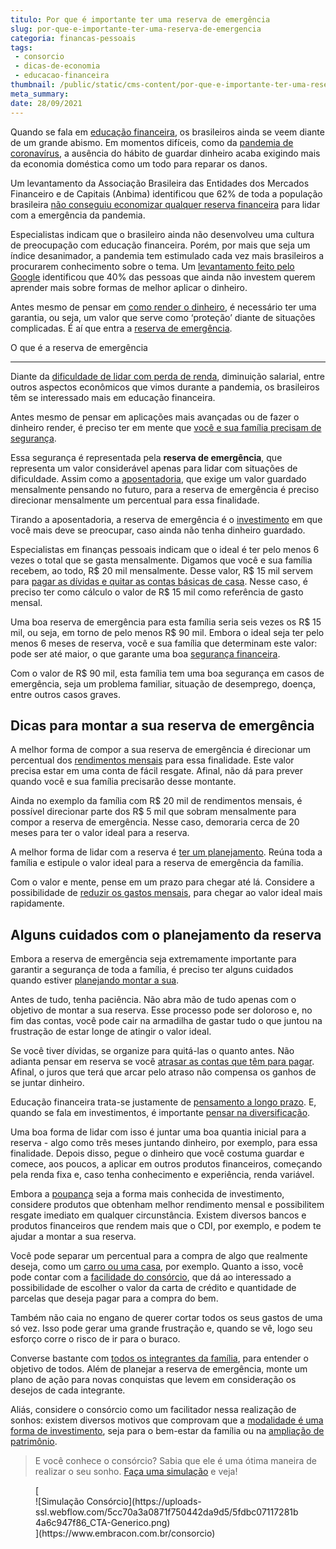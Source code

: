 ```yaml
---
titulo: Por que é importante ter uma reserva de emergência
slug: por-que-e-importante-ter-uma-reserva-de-emergencia
categoria: financas-pessoais
tags:
 - consorcio
 - dicas-de-economia
 - educacao-financeira
thumbnail: /public/static/cms-content/por-que-e-importante-ter-uma-reserva-de-emergencia.jpg
meta_summary: 
date: 28/09/2021
---
```

Quando se fala em [educação financeira](https://www.embracon.com.br/blog/entenda-a-importancia-da-educacao-financeira-na-sua-vida), os brasileiros ainda se veem diante de um grande abismo. Em momentos difíceis, como da [pandemia de coronavírus](https://www.embracon.com.br/blog/entenda-a-importancia-do-planejamento-financeiro-em-tempos-de-pandemia), a ausência do hábito de guardar dinheiro acaba exigindo mais da economia doméstica como um todo para reparar os danos.

Um levantamento da Associação Brasileira das Entidades dos Mercados Financeiro e de Capitais (Anbima) identificou que 62% de toda a população brasileira [não conseguiu economizar qualquer reserva financeira](https://einvestidor.estadao.com.br/educacao-financeira/brasileiro-sem-reserva-financeira-crise) para lidar com a emergência da pandemia.

Especialistas indicam que o brasileiro ainda não desenvolveu uma cultura de preocupação com educação financeira. Porém, por mais que seja um índice desanimador, a pandemia tem estimulado cada vez mais brasileiros a procurarem conhecimento sobre o tema. Um [levantamento feito pelo Google](https://valorinveste.globo.com/objetivo/hora-de-investir/noticia/2020/10/17/4-entre-10-brasileiros-que-nao-investem-querem-aprender-sobre-o-tema-mostra-o-google.ghtml) identificou que 40% das pessoas que ainda não investem querem aprender mais sobre formas de melhor aplicar o dinheiro.

Antes mesmo de pensar em [como render o dinheiro](https://www.embracon.com.br/blog/quais-sao-os-melhores-tipos-de-investimentos-atualmente-confira), é necessário ter uma garantia, ou seja, um valor que serve como ‘proteção’ diante de situações complicadas. É aí que entra a [reserva de emergência](https://www.embracon.com.br/blog/reserva-financeira-como-preparar-a-sua).

O que é a reserva de emergência  

----------------------------------

Diante da [dificuldade de lidar com perda de renda](https://www.embracon.com.br/blog/perda-de-renda-como-lidar), diminuição salarial, entre outros aspectos econômicos que vimos durante a pandemia, os brasileiros têm se interessado mais em educação financeira.

Antes mesmo de pensar em aplicações mais avançadas ou de fazer o dinheiro render, é preciso ter em mente que [você e sua família precisam de segurança](https://www.embracon.com.br/blog/como-fazer-um-orcamento-familiar-sem-erro).

Essa segurança é representada pela **reserva de emergência**, que representa um valor considerável apenas para lidar com situações de dificuldade. Assim como a [aposentadoria](https://www.embracon.com.br/blog/como-manter-as-financas-saudaveis-para-uma-aposentadoria-tranquila), que exige um valor guardado mensalmente pensando no futuro, para a reserva de emergência é preciso direcionar mensalmente um percentual para essa finalidade.

Tirando a aposentadoria, a reserva de emergência é o [investimento](https://www.embracon.com.br/blog/investimentos-alto-risco-vale-a-pena) em que você mais deve se preocupar, caso ainda não tenha dinheiro guardado.

Especialistas em finanças pessoais indicam que o ideal é ter pelo menos 6 vezes o total que se gasta mensalmente. Digamos que você e sua família recebem, ao todo, R$ 20 mil mensalmente. Desse valor, R$ 15 mil servem para [pagar as dívidas e quitar as contas básicas de casa](https://www.embracon.com.br/blog/como-economizar-nas-contas-de-casa-em-tempos-de-crise-economica). Nesse caso, é preciso ter como cálculo o valor de R$ 15 mil como referência de gasto mensal.

Uma boa reserva de emergência para esta família seria seis vezes os R$ 15 mil, ou seja, em torno de pelo menos R$ 90 mil. Embora o ideal seja ter pelo menos 6 meses de reserva, você e sua família que determinam este valor: pode ser até maior, o que garante uma boa [segurança financeira](https://www.embracon.com.br/blog/5-dicas-de-como-mudar-sua-vida-financeira-em-2021).

Com o valor de R$ 90 mil, esta família tem uma boa segurança em casos de emergência, seja um problema familiar, situação de desemprego, doença, entre outros casos graves.

Dicas para montar a sua reserva de emergência
---------------------------------------------

A melhor forma de compor a sua reserva de emergência é direcionar um percentual dos [rendimentos mensais](https://www.embracon.com.br/blog/entenda-como-e-possivel-manter-a-saude-financeira-da-sua-familia) para essa finalidade. Este valor precisa estar em uma conta de fácil resgate. Afinal, não dá para prever quando você e sua família precisarão desse montante.

Ainda no exemplo da família com R$ 20 mil de rendimentos mensais, é possível direcionar parte dos R$ 5 mil que sobram mensalmente para compor a reserva de emergência. Nesse caso, demoraria cerca de 20 meses para ter o valor ideal para a reserva.

A melhor forma de lidar com a reserva é [ter um planejamento](https://www.embracon.com.br/blog/faca-um-planejamento-financeiro-anual). Reúna toda a família e estipule o valor ideal para a reserva de emergência da família.

Com o valor e mente, pense em um prazo para chegar até lá. Considere a possibilidade de [reduzir os gastos mensais](https://www.embracon.com.br/blog/como-identificar-e-eliminar-gastos-desnecessarios), para chegar ao valor ideal mais rapidamente.

Alguns cuidados com o planejamento da reserva
---------------------------------------------

Embora a reserva de emergência seja extremamente importante para garantir a segurança de toda a família, é preciso ter alguns cuidados quando estiver [planejando montar a sua](https://www.embracon.com.br/blog/planejamento-financeiro-para-iniciantes-os-primeiros-passos).

Antes de tudo, tenha paciência. Não abra mão de tudo apenas com o objetivo de montar a sua reserva. Esse processo pode ser doloroso e, no fim das contas, você pode cair na armadilha de gastar tudo o que juntou na frustração de estar longe de atingir o valor ideal.

Se você tiver dívidas, se organize para quitá-las o quanto antes. Não adianta pensar em reserva se você [atrasar as contas que têm para pagar](https://www.embracon.com.br/blog/como-identificar-e-eliminar-gastos-desnecessarios). Afinal, o juros que terá que arcar pelo atraso não compensa os ganhos de se juntar dinheiro.

Educação financeira trata-se justamente de [pensamento a longo prazo](https://www.embracon.com.br/blog/como-investir-em-curto-medio-e-longo-prazo). E, quando se fala em investimentos, é importante [pensar na diversificação](https://www.embracon.com.br/blog/diversificar-investimentos-financeiros-e-possivel).

Uma boa forma de lidar com isso é juntar uma boa quantia inicial para a reserva - algo como três meses juntando dinheiro, por exemplo, para essa finalidade. Depois disso, pegue o dinheiro que você costuma guardar e comece, aos poucos, a aplicar em outros produtos financeiros, começando pela renda fixa e, caso tenha conhecimento e experiência, renda variável.

Embora a [poupança](https://www.embracon.com.br/blog/consorcio-ou-poupanca-quais-sao-as-diferencas-e-como-escolher) seja a forma mais conhecida de investimento, considere produtos que obtenham melhor rendimento mensal e possibilitem resgate imediato em qualquer circunstância. Existem diversos bancos e produtos financeiros que rendem mais que o CDI, por exemplo, e podem te ajudar a montar a sua reserva.

Você pode separar um percentual para a compra de algo que realmente deseja, como um [carro ou uma casa](https://www.embracon.com.br/blog/quero-comprar-uma-casa-ou-carro-com-consorcio-por-onde-comecar), por exemplo. Quanto a isso, você pode contar com a [facilidade do consórcio](https://www.embracon.com.br/blog/como-fazer-um-consorcio), que dá ao interessado a possibilidade de escolher o valor da carta de crédito e quantidade de parcelas que deseja pagar para a compra do bem.

Também não caia no engano de querer cortar todos os seus gastos de uma só vez. Isso pode gerar uma grande frustração e, quando se vê, logo seu esforço corre o risco de ir para o buraco.

Converse bastante com [todos os integrantes da família](https://www.embracon.com.br/blog/envolva-seus-filhos-nas-financas-da-familia), para entender o objetivo de todos. Além de planejar a reserva de emergência, monte um plano de ação para novas conquistas que levem em consideração os desejos de cada integrante.

Aliás, considere o consórcio como um facilitador nessa realização de sonhos: existem diversos motivos que comprovam que a [modalidade é uma forma de investimento](https://www.embracon.com.br/blog/8-motivos-que-comprovam-que-consorcio-e-investimento), seja para o bem-estar da família ou na [ampliação de patrimônio](https://www.embracon.com.br/blog/5-formas-de-aumentar-seu-patrimonio-com-o-consorcio).

> E você conhece o consórcio? Sabia que ele é uma ótima maneira de realizar o seu sonho. [Faça uma simulação](https://www.embracon.com.br/consorcio) e veja!

<figure class="w-richtext-figure-type-image w-richtext-align-center">[<div>![Simulação Consórcio](https://uploads-ssl.webflow.com/5cc70a3a0871f750442da9d5/5fdbc07117281b4a6c947f86_CTA-Generico.png)</div>](https://www.embracon.com.br/consorcio)</figure>
